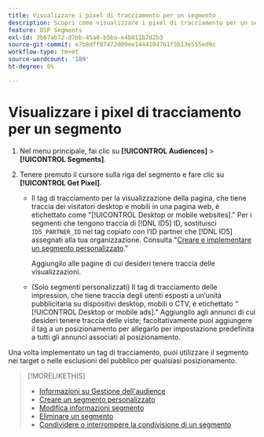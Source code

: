 ```yaml
---
title: Visualizzare i pixel di tracciamento per un segmento
description: Scopri come visualizzare i pixel di tracciamento per un segmento di rinuncia alla vendita personalizzato o CCPA.
feature: DSP Segments
exl-id: 3b67ab72-d7bb-45a0-b5ba-e4b811b7d2b3
source-git-commit: e7b8dff87472d09ee1444104761f3b13e555ed9c
workflow-type: tm+mt
source-wordcount: '189'
ht-degree: 0%

---
```


# Visualizzare i pixel di tracciamento per un segmento

1. Nel menu principale, fai clic su **[!UICONTROL Audiences]** > **[!UICONTROL Segments]**.

1. Tenere premuto il cursore sulla riga del segmento e fare clic su **[!UICONTROL Get Pixel]**.

   * Il tag di tracciamento per la visualizzazione della pagina, che tiene traccia dei visitatori desktop e mobili in una pagina web, è etichettato come &quot;[!UICONTROL Desktop or mobile websites].&quot; Per i segmenti che tengono traccia di [!DNL ID5] ID, sostituisci `ID5_PARTNER_ID` nel tag copiato con l’ID partner che [!DNL ID5] assegnati alla tua organizzazione. Consulta &quot;[Creare e implementare un segmento personalizzato](/help/dsp/audiences/custom-segment-create.md).&quot;

     Aggiungilo alle pagine di cui desideri tenere traccia delle visualizzazioni.

   * (Solo segmenti personalizzati) Il tag di tracciamento delle impression, che tiene traccia degli utenti esposti a un’unità pubblicitaria su dispositivi desktop, mobili o CTV, è etichettato &quot;[!UICONTROL Desktop or mobile ads].&quot; Aggiungilo agli annunci di cui desideri tenere traccia delle viste; facoltativamente puoi aggiungere il tag a un posizionamento per allegarlo per impostazione predefinita a tutti gli annunci associati al posizionamento.

Una volta implementato un tag di tracciamento, puoi utilizzare il segmento nei target o nelle esclusioni del pubblico per qualsiasi posizionamento.

>[!MORELIKETHIS]
>
>* [Informazioni su Gestione dell&#39;audience](audience-about.md)
>* [Creare un segmento personalizzato](custom-segment-create.md)
>* [Modifica informazioni segmento](segment-edit.md)
>* [Eliminare un segmento](segment-delete.md)
>* [Condividere o interrompere la condivisione di un segmento](segment-share.md)
